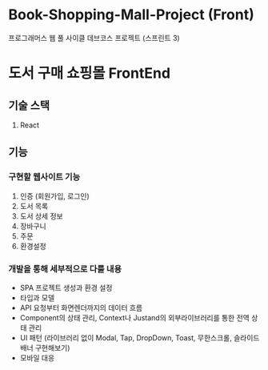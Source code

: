 # Book-Shopping-Mall-Project (Front)

프로그래머스 웹 풀 사이클 데브코스 프로젝트 (스프린트 3)

# 도서 구매 쇼핑몰 FrontEnd

## 기술 스택

1. React

## 기능

### 구현할 웹사이트 기능

1. 인증 (회원가입, 로그인)
2. 도서 목록
3. 도서 상세 정보
4. 장바구니
5. 주문
6. 환경설정

### 개발을 통해 세부적으로 다룰 내용

-   SPA 프로젝트 생성과 환경 설정
-   타입과 모델
-   API 요청부터 화면렌더까지의 데이터 흐름
-   Component의 상태 관리, Context나 Justand의 외부라이브러리를 통한 전역 상태 관리
-   UI 패턴 (라이브러리 없이 Modal, Tap, DropDown, Toast, 무한스크롤, 슬라이드 배너 구현해보기)
-   모바일 대응
